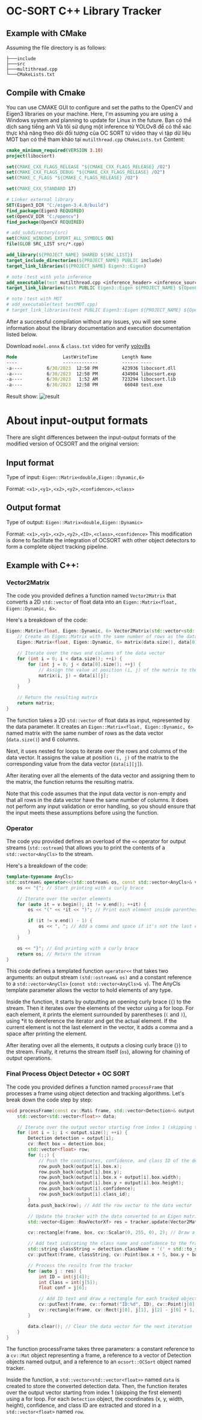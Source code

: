 ﻿# OC-SORT C++ Library Tracker 
## Example with CMake

Assuming the file directory is as follows:

```
├───include
├───src
├───multithread.cpp
└───CMakeLists.txt
```

## Compile with Cmake

You can use CMAKE GUI to configure and set the paths to the OpenCV and Eigen3 libraries on your machine. Here, I'm assuming you are using a Windows system and planning to update for Linux in the future. Bạn có thể dịch sang tiếng anh Và tôi sử dụng một inference từ YOLOv8 để có thể xác thực khả năng theo dõi đối tượng của OC SORT từ video thay vì tập dữ liệu MOT  bạn có thể tham khảo tại `mutilthread.cpp`
`CMakeLists.txt` Content:

```cmake
cmake_minimum_required(VERSION 3.10)
project(libocsort)

set(CMAKE_CXX_FLAGS_RELEASE "${CMAKE_CXX_FLAGS_RELEASE} /O2")
set(CMAKE_CXX_FLAGS_DEBUG "${CMAKE_CXX_FLAGS_RELEASE} /O2") 
set(CMAKE_C_FLAGS "${CMAKE_C_FLAGS_RELEASE} /O2")

set(CMAKE_CXX_STANDARD 17)

# Linker external library
SET(Eigen3_DIR "C:/eigen-3.4.0/build")
find_package(Eigen3 REQUIRED)
set(OpenCV_DIR "C:/opencv")
find_package(OpenCV REQUIRED)

# add_subdirectory(src)
set(CMAKE_WINDOWS_EXPORT_ALL_SYMBOLS ON)
file(GLOB SRC_LIST src/*.cpp)

add_library(${PROJECT_NAME} SHARED ${SRC_LIST})
target_include_directories(${PROJECT_NAME} PUBLIC include)
target_link_libraries(${PROJECT_NAME} Eigen3::Eigen)

# note：test with yolo inference
add_executable(test mutilthread.cpp <inference_header> <inference_source>)
target_link_libraries(test PUBLIC Eigen3::Eigen ${PROJECT_NAME} ${OpenCV_LIBS})

# note：test with MOT
# add_executable(test testMOT.cpp)
# target_link_libraries(test PUBLIC Eigen3::Eigen ${PROJECT_NAME} ${OpenCV_LIBS})
```

After a successful compilation without any issues, you will see some information about the library documentation and execution documentation listed below. 

Download `model.onnx` & `class.txt` video for verify [yolov8s](https://drive.google.com/drive/folders/1ke7xyawZ8N1sIXh4WGXMvv6AAfAoSR3v?usp=sharing)

```cmd
Mode                 LastWriteTime         Length Name
----                 -------------         ------ ----
-a----         6/30/2023  12:58 PM         423936 libocsort.dll
-a----         6/30/2023  12:58 PM         434904 libocsort.exp
-a----         6/30/2023   1:52 AM         723294 libocsort.lib
-a----         6/30/2023  12:58 PM          66048 test.exe
```

Result show:
![result](ocsort-inference.png)

# About input-output formats
There are slight differences between the input-output formats of the modified version of OCSORT and the original version:

## Input format
Type of input: `Eigen::Matrix<double,Eigen::Dynamic,6>`

Format: `<x1>,<y1>,<x2>,<y2>,<confidence>,<class>`

## Output format
Type of output: `Eigen::Matrix<double,Eigen::Dynamic>`

Format: `<x1>,<y1>,<x2>,<y2>,<ID>,<class>,<confidence>`
This modification is done to facilitate the integration of OCSORT with other object detectors to form a complete object tracking pipeline.

## Example with C++:

### Vector2Matrix

The code you provided defines a function named `Vector2Matrix` that converts a 2D `std::vector` of float data into an `Eigen::Matrix<float, Eigen::Dynamic, 6>`.

Here's a breakdown of the code:

```cpp
Eigen::Matrix<float, Eigen::Dynamic, 6> Vector2Matrix(std::vector<std::vector<float>> data) {
    // Create an Eigen::Matrix with the same number of rows as the data and 6 columns
    Eigen::Matrix<float, Eigen::Dynamic, 6> matrix(data.size(), data[0].size());

    // Iterate over the rows and columns of the data vector
    for (int i = 0; i < data.size(); ++i) {
        for (int j = 0; j < data[0].size(); ++j) {
            // Assign the value at position (i, j) of the matrix to the corresponding value from the data vector
            matrix(i, j) = data[i][j];
        }
    }

    // Return the resulting matrix
    return matrix;
}

```

The function takes a 2D `std::vector` of float data as input, represented by the data parameter. It creates an `Eigen::Matrix<float, Eigen::Dynamic, 6>` named matrix with the same number of rows as the data vector (`data.size()`) and 6 columns.

Next, it uses nested for loops to iterate over the rows and columns of the data vector. It assigns the value at position `(i, j)` of the matrix to the corresponding value from the data vector (`data[i][j]`).

After iterating over all the elements of the data vector and assigning them to the matrix, the function returns the resulting matrix.

Note that this code assumes that the input data vector is non-empty and that all rows in the data vector have the same number of columns. It does not perform any input validation or error handling, so you should ensure that the input meets these assumptions before using the function.

### Operator 

The code you provided defines an overload of the `<<` operator for output streams (`std::ostream`) that allows you to print the contents of a `std::vector<AnyCls>` to the stream.

Here's a breakdown of the code:

```cpp
template<typename AnyCls>
std::ostream& operator<<(std::ostream& os, const std::vector<AnyCls>& v) {
    os << "{"; // Start printing with a curly brace

    // Iterate over the vector elements
    for (auto it = v.begin(); it != v.end(); ++it) {
        os << "(" << *it << ")"; // Print each element inside parentheses

        if (it != v.end() - 1) {
            os << ", "; // Add a comma and space if it's not the last element
        }
    }

    os << "}"; // End printing with a curly brace
    return os; // Return the stream
}
```
This code defines a templated function `operator<<` that takes two arguments: an output stream `(std::ostream& os)` and a constant reference to a `std::vector<AnyCls>` (`const std::vector<AnyCls>& v`). The AnyCls template parameter allows the vector to hold elements of any type.

Inside the function, it starts by outputting an opening curly brace (`{`) to the stream. Then it iterates over the elements of the vector using a for loop. For each element, it prints the element surrounded by parentheses (`(` and `)`), using *it to dereference the iterator and get the actual element. If the current element is not the last element in the vector, it adds a comma and a space after printing the element.

After iterating over all the elements, it outputs a closing curly brace (`}`) to the stream. Finally, it returns the stream itself (`os`), allowing for chaining of output operations.
### Final Process Object Detector + OC SORT 

The code you provided defines a function named `processFrame` that processes a frame using object detection and tracking algorithms. Let's break down the code step by step:
```cpp
void processFrame(const cv::Mat& frame, std::vector<Detection>& output, ocsort::OCSort& tracker) {
    std::vector<std::vector<float>> data;

    // Iterate over the output vector starting from index 1 (skipping the first element)
    for (int i = 1; i < output.size(); ++i) {
        Detection detection = output[i];
        cv::Rect box = detection.box;
        std::vector<float> row;
        for (;;) {
            // Push the coordinates, confidence, and class ID of the detection to the row vector
            row.push_back(output[i].box.x);
            row.push_back(output[i].box.y);
            row.push_back(output[i].box.x + output[i].box.width);
            row.push_back(output[i].box.y + output[i].box.height);
            row.push_back(output[i].confidence);
            row.push_back(output[i].class_id);
        }
        data.push_back(row); // Add the row vector to the data vector

        // Update the tracker with the data converted to an Eigen matrix
        std::vector<Eigen::RowVectorXf> res = tracker.update(Vector2Matrix(data));

        cv::rectangle(frame, box, cv::Scalar(0, 255, 0), 2); // Draw a rectangle around the detection

        // Add text indicating the class name and confidence to the frame
        std::string classString = detection.className + '(' + std::to_string(detection.confidence).substr(0, 4) + ')';
        cv::putText(frame, classString, cv::Point(box.x + 5, box.y + box.height - 10), cv::FONT_HERSHEY_DUPLEX, 0.5, cv::Scalar(0, 255, 0), 1, 0);

        // Process the results from the tracker
        for (auto j : res) {
            int ID = int(j[4]);
            int Class = int(j[5]);
            float conf = j[6];

            // Add ID text and draw a rectangle for each tracked object
            cv::putText(frame, cv::format("ID:%d", ID), cv::Point(j[0], j[1] - 5), 0, 0.5, cv::Scalar(0, 0, 255), 1, cv::LINE_AA);
            cv::rectangle(frame, cv::Rect(j[0], j[1], j[2] - j[0] + 1, j[3] - j[1] + 1), cv::Scalar(0, 0, 255), 1);
        }

        data.clear(); // Clear the data vector for the next iteration
    }
}
```
The function processFrame takes three parameters: a constant reference to a `cv::Mat` object representing a frame, a reference to a vector of Detection objects named output, and a reference to an `ocsort::OCSort` object named tracker.

Inside the function, a `std::vector<std::vector<float>>` named `data` is created to store the converted detection data. Then, the function iterates over the output vector starting from index 1 (skipping the first element) using a for loop. For each `Detection` object, the coordinates (x, y, width, height), confidence, and class ID are extracted and stored in a `std::vector<float>` named `row`. 


